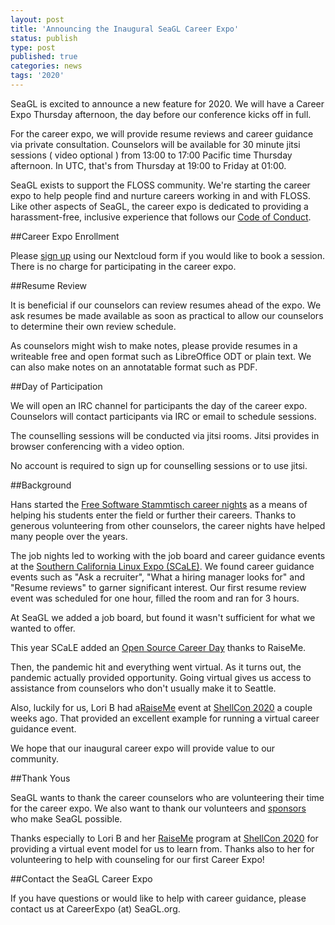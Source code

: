 ```yaml
---
layout: post
title: 'Announcing the Inaugural SeaGL Career Expo'
status: publish
type: post
published: true
categories: news
tags: '2020'
---
```


SeaGL is excited to announce a new feature for 2020.
We will have a Career Expo Thursday afternoon, the day before our conference kicks off in full.

For the career expo, we will provide resume reviews and career guidance via private consultation.
Counselors will be available for 30 minute jitsi sessions ( video optional ) from 13:00 to 17:00 Pacific time Thursday afternoon.
In UTC, that's from Thursday at 19:00 to Friday at 01:00.

SeaGL exists to support the FLOSS community.
We're starting the career expo to help people find and nurture careers working in and with FLOSS.
Like other aspects of SeaGL, the career expo is dedicated to providing a harassment-free, inclusive experience that follows our [Code of Conduct](https://seagl.org/code_of_conduct).

##Career Expo Enrollment

Please [sign up](https://gnu-cloud.yourownnet.cloud/apps/forms/cmkCEGBHw3roSEJn) using our Nextcloud form if you would like to book a session.
There is no charge for participating in the career expo.

##Resume Review

It is beneficial if our counselors can review resumes ahead of the expo.
We ask resumes be made available as soon as practical to allow our counselors to determine their own review schedule.

As counselors might wish to make notes, please provide resumes in a writeable free and open format such as LibreOffice ODT or plain text.
We can also make notes on an annotatable format such as PDF.

##Day of Participation

We will open an IRC channel for participants the day of the career expo.
Counselors will contact participants via IRC or email to schedule sessions.

The counselling sessions will be conducted via jitsi rooms.
Jitsi provides in browser conferencing with a video option.

No account is required to sign up for counselling sessions or to use jitsi.

##Background

Hans started the [Free Software Stammtisch career nights](https://www.lufthans.com/Free_Software_Stammtisch#JobsNights) as a means of helping his students enter the field or further their careers.
Thanks to generous volunteering from other counselors, the career nights have helped many people over the years.

The job nights led to working with the job board and career guidance events at the [Southern California Linux Expo (SCaLE)](https://www.socallinuxexpo.org/).
We found career guidance events such as "Ask a recruiter", "What a hiring manager looks for" and "Resume reviews" to garner significant interest.
Our first resume review event was scheduled for one hour, filled the room and ran for 3 hours.

At SeaGL we added a job board, but found it wasn't sufficient for what we wanted to offer.

This year SCaLE added an [Open Source Career Day](https://www.socallinuxexpo.org/scale/18x/open-source-career-day) thanks to RaiseMe.

Then, the pandemic hit and everything went virtual.
As it turns out, the pandemic actually provided opportunity.
Going virtual gives us access to assistance from counselors who don't usually make it to Seattle.

Also, luckily for us, Lori B had a[RaiseMe](https://shellcon.io/raiseme/) event at [ShellCon 2020](https://shellcon.io/) a couple weeks ago.
That provided an excellent example for running a virtual career guidance event.

We hope that our inaugural career expo will provide value to our community.

##Thank Yous

SeaGL wants to thank the career counselors who are volunteering their time for the career expo.
We also want to thank our volunteers and [sponsors](/sponsors/2020.html) who make SeaGL possible.

Thanks especially to Lori B and her [RaiseMe](https://shellcon.io/raiseme/) program at [ShellCon 2020](https://shellcon.io/) for providing a virtual event model for us to learn from.
Thanks also to her for volunteering to help with counseling for our first Career Expo!

##Contact the SeaGL Career Expo

If you have questions or would like to help with career guidance, please contact us at CareerExpo (at) SeaGL.org.
